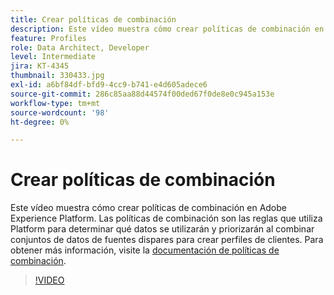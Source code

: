 ```yaml
---
title: Crear políticas de combinación
description: Este vídeo muestra cómo crear políticas de combinación en Adobe Experience Platform. Las políticas de combinación son las reglas que utiliza Platform para determinar qué datos se utilizarán y priorizarán al combinar conjuntos de datos de fuentes dispares para crear perfiles de clientes.
feature: Profiles
role: Data Architect, Developer
level: Intermediate
jira: KT-4345
thumbnail: 330433.jpg
exl-id: a6bf84df-bfd9-4cc9-b741-e4d605adece6
source-git-commit: 286c85aa88d44574f00ded67f0de8e0c945a153e
workflow-type: tm+mt
source-wordcount: '98'
ht-degree: 0%

---
```


# Crear políticas de combinación

Este vídeo muestra cómo crear políticas de combinación en Adobe Experience Platform. Las políticas de combinación son las reglas que utiliza Platform para determinar qué datos se utilizarán y priorizarán al combinar conjuntos de datos de fuentes dispares para crear perfiles de clientes. Para obtener más información, visite la [documentación de políticas de combinación](https://experienceleague.adobe.com/docs/experience-platform/profile/merge-policies/overview.html?lang=es).

>[!VIDEO](https://video.tv.adobe.com/v/330433?learn=on&enablevpops)

